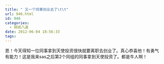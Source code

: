 ```yaml
---
title: " 又一个同事创业去了\t\t"
url: 946.html
id: 946
categories:
  - 胡说八道
date: 2012-06-04 18:56:33
tags:
---
```


恩！今天得知一位同事拿到天使投资很快就要离职去创业了。真心恭喜他！有勇气有能力！这是我来sas之后第2个同组的同事拿到天使投资了。都是牛人啊！